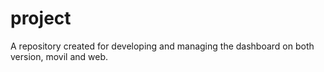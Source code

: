 # project
A repository created for developing and managing the dashboard on both version, movil and web. 
